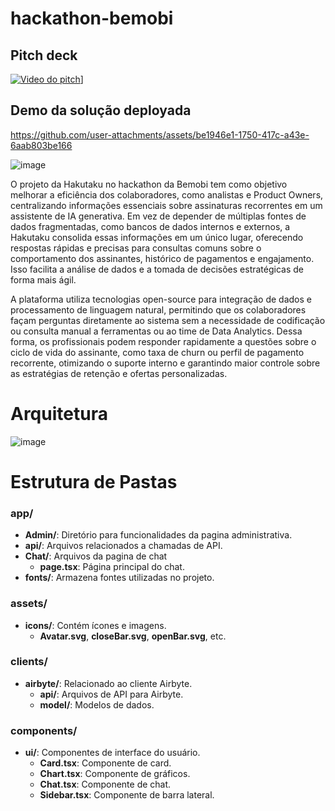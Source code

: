 # hackathon-bemobi

## Pitch deck
[![Video do pitch](https://img.youtube.com/vi/vDbem3bAJi8/0.jpg)](https://www.youtube.com/watch?v=vDbem3bAJi8)]

## Demo da solução deployada
https://github.com/user-attachments/assets/be1946e1-1750-417c-a43e-6aab803be166

![image](https://github.com/user-attachments/assets/754ee7ce-a5ca-40d5-8110-381280d4e89c)

O projeto da Hakutaku no hackathon da Bemobi tem como objetivo melhorar a eficiência dos colaboradores, como analistas e Product Owners, centralizando informações essenciais sobre assinaturas recorrentes em um assistente de IA generativa. Em vez de depender de múltiplas fontes de dados fragmentadas, como bancos de dados internos e externos, a Hakutaku consolida essas informações em um único lugar, oferecendo respostas rápidas e precisas para consultas comuns sobre o comportamento dos assinantes, histórico de pagamentos e engajamento. Isso facilita a análise de dados e a tomada de decisões estratégicas de forma mais ágil.

A plataforma utiliza tecnologias open-source para integração de dados e processamento de linguagem natural, permitindo que os colaboradores façam perguntas diretamente ao sistema sem a necessidade de codificação ou consulta manual a ferramentas ou ao time de Data Analytics. Dessa forma, os profissionais podem responder rapidamente a questões sobre o ciclo de vida do assinante, como taxa de churn ou perfil de pagamento recorrente, otimizando o suporte interno e garantindo maior controle sobre as estratégias de retenção e ofertas personalizadas.

# Arquitetura

![image](https://github.com/user-attachments/assets/c22fca78-d285-45d3-8f97-4836ece8edba)


# Estrutura de Pastas

### app/
- **Admin/**: Diretório para funcionalidades da pagina administrativa.
- **api/**: Arquivos relacionados a chamadas de API.
- **Chat/**: Arquivos da pagina de chat
  - **page.tsx**: Página principal do chat.
- **fonts/**: Armazena fontes utilizadas no projeto.


### assets/
- **icons/**: Contém ícones e imagens.
  - **Avatar.svg**, **closeBar.svg**, **openBar.svg**, etc.

### clients/
- **airbyte/**: Relacionado ao cliente Airbyte.
  - **api/**: Arquivos de API para Airbyte.
  - **model/**: Modelos de dados.

### components/
- **ui/**: Componentes de interface do usuário.
  - **Card.tsx**: Componente de card.
  - **Chart.tsx**: Componente de gráficos.
  - **Chat.tsx**: Componente de chat.
  - **Sidebar.tsx**: Componente de barra lateral.
